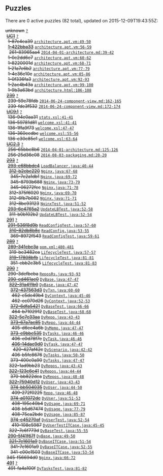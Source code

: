 ## Puzzles

There are 0 active puzzles (82 total), updated on 2015-12-09T19:43:55Z:


<del>unknown</del> [`?`](../master/?)<br/>
&nbsp;[<del>UC1</del>](https://github.com/yegor256/thindeck/issues/1) [`?`](../master/?)<br/>
&nbsp;&nbsp;<del>1-87e4ea39</del> [`architecture.apt.vm:49-50`](../master/src/site/apt/architecture.apt.vm#L49-L50)<br/>
&nbsp;&nbsp;[<del>1-422bba33</del>](https://github.com/yegor256/thindeck/issues/261) [`architecture.apt.vm:56-59`](../master/src/site/apt/architecture.apt.vm#L56-L59)<br/>
&nbsp;&nbsp;&nbsp;<del>261-83965aa4</del> [`2014-04-01-architecture.md:39-42`](../master/src/jekyll/_posts/2014/apr/2014-04-01-architecture.md#L39-L42)<br/>
&nbsp;&nbsp;<del>1-0c2dd6e7</del> [`architecture.apt.vm:60-62`](../master/src/site/apt/architecture.apt.vm#L60-L62)<br/>
&nbsp;&nbsp;<del>1-8220001d</del> [`architecture.apt.vm:68-71`](../master/src/site/apt/architecture.apt.vm#L68-L71)<br/>
&nbsp;&nbsp;<del>1-21a7e6b2</del> [`architecture.apt.vm:77-79`](../master/src/site/apt/architecture.apt.vm#L77-L79)<br/>
&nbsp;&nbsp;<del>1-4e36e10e</del> [`architecture.apt.vm:85-86`](../master/src/site/apt/architecture.apt.vm#L85-L86)<br/>
&nbsp;&nbsp;<del>1-0f336fa3</del> [`architecture.apt.vm:92-93`](../master/src/site/apt/architecture.apt.vm#L92-L93)<br/>
&nbsp;&nbsp;<del>1-2ac4b43a</del> [`architecture.apt.vm:99-100`](../master/src/site/apt/architecture.apt.vm#L99-L100)<br/>
&nbsp;&nbsp;<del>1-9b3a63bd</del> [`architecture.html:106-108`](../master/target/site/architecture.html#L106-L108)<br/>
&nbsp;[<del>239</del>](https://github.com/yegor256/thindeck/issues/239) [`?`](../master/?)<br/>
&nbsp;&nbsp;<del>239-59e78fdb</del> [`2014-06-24-component-view.md:162-165`](../master/src/jekyll/_posts/2014/jun/2014-06-24-component-view.md#L162-L165)<br/>
&nbsp;&nbsp;<del>239-fde3f532</del> [`2014-06-24-component-view.md:172-174`](../master/src/jekyll/_posts/2014/jun/2014-06-24-component-view.md#L172-L174)<br/>
&nbsp;[<del>UC9.1</del>](https://github.com/yegor256/thindeck/issues/136) [`?`](../master/?)<br/>
&nbsp;&nbsp;<del>136-94e0aa31</del> [`stats.xsl:41-41`](../master/thindeck-cockpit/src/main/webapp/xsl/stats.xsl#L41-L41)<br/>
&nbsp;&nbsp;<del>136-59781d81</del> [`welcome.xsl:41-41`](../master/thindeck-cockpit/src/main/webapp/xsl/welcome.xsl#L41-L41)<br/>
&nbsp;&nbsp;<del>136-1ffa9f73</del> [`welcome.xsl:47-47`](../master/thindeck-cockpit/src/main/webapp/xsl/welcome.xsl#L47-L47)<br/>
&nbsp;&nbsp;<del>136-360ecdbc</del> [`welcome.xsl:55-56`](../master/thindeck-cockpit/src/main/webapp/xsl/welcome.xsl#L55-L56)<br/>
&nbsp;&nbsp;<del>136-c30c85e1</del> [`welcome.xsl:63-64`](../master/thindeck-cockpit/src/main/webapp/xsl/welcome.xsl#L63-L64)<br/>
&nbsp;[<del>UC2.3</del>](https://github.com/yegor256/thindeck/issues/256) [`?`](../master/?)<br/>
&nbsp;&nbsp;<del>256-65bbc8b6</del> [`2014-04-01-architecture.md:125-126`](../master/src/jekyll/_posts/2014/apr/2014-04-01-architecture.md#L125-L126)<br/>
&nbsp;&nbsp;<del>256-25d36e08</del> [`2014-08-03-packaging.md:20-20`](../master/src/jekyll/_posts/2014/aug/2014-08-03-packaging.md#L20-L20)<br/>
&nbsp;[<del>293</del>](https://github.com/yegor256/thindeck/issues/293) [`?`](../master/?)<br/>
&nbsp;&nbsp;[<del>293-c68bbdc4</del>](https://github.com/yegor256/thindeck/issues/312) [`LoadBalancer.java:40-44`](../master/src/main/java/com/thindeck/steps/LoadBalancer.java#L40-L44)<br/>
&nbsp;&nbsp;&nbsp;[<del>312-b2cbc220</del>](https://github.com/yegor256/thindeck/issues/345) [`Nginx.java:67-68`](../master/src/main/java/com/thindeck/steps/Nginx.java#L67-L68)<br/>
&nbsp;&nbsp;&nbsp;&nbsp;<del>345-7e2a1db1</del> [`Nginx.java:69-72`](../master/src/main/java/com/thindeck/steps/Nginx.java#L69-L72)<br/>
&nbsp;&nbsp;&nbsp;&nbsp;<del>345-8793b688</del> [`Nginx.java:73-79`](../master/src/main/java/com/thindeck/steps/Nginx.java#L73-L79)<br/>
&nbsp;&nbsp;&nbsp;&nbsp;<del>345-06272fcc</del> [`Nginx.java:71-78`](../master/src/main/java/com/thindeck/steps/Nginx.java#L71-L78)<br/>
&nbsp;&nbsp;&nbsp;<del>312-375f6020</del> [`Nginx.java:69-70`](../master/src/main/java/com/thindeck/steps/Nginx.java#L69-L70)<br/>
&nbsp;&nbsp;&nbsp;<del>312-6fb7b082</del> [`Nginx.java:71-71`](../master/src/main/java/com/thindeck/steps/Nginx.java#L71-L71)<br/>
&nbsp;&nbsp;&nbsp;<del>312-8be93123</del> [`NginxTest.java:51-52`](../master/src/test/java/com/thindeck/steps/NginxTest.java#L51-L52)<br/>
&nbsp;&nbsp;[<del>293-6e4765a2</del>](https://github.com/yegor256/thindeck/issues/311) [`UpdateLBTest.java:52-58`](../master/src/test/java/com/thindeck/steps/UpdateLBTest.java#L52-L58)<br/>
&nbsp;&nbsp;&nbsp;<del>311-b0b102b2</del> [`UpdateLBTest.java:52-54`](../master/src/test/java/com/thindeck/steps/UpdateLBTest.java#L52-L54)<br/>
&nbsp;[<del>291</del>](https://github.com/yegor256/thindeck/issues/291) [`?`](../master/?)<br/>
&nbsp;&nbsp;[<del>291-536f8d9b</del>](https://github.com/yegor256/thindeck/issues/310) [`ReadConfigTest.java:57-60`](../master/src/test/java/com/thindeck/steps/ReadConfigTest.java#L57-L60)<br/>
&nbsp;&nbsp;&nbsp;[<del>310-82db8b8c</del>](https://github.com/yegor256/thindeck/issues/369) [`ReadConfig.java:53-55`](../master/src/main/java/com/thindeck/steps/ReadConfig.java#L53-L55)<br/>
&nbsp;&nbsp;&nbsp;&nbsp;<del>369-8972f543</del> [`ReadConfigTest.java:59-61`](../master/src/test/java/com/thindeck/steps/ReadConfigTest.java#L59-L61)<br/>
&nbsp;[<del>289</del>](https://github.com/yegor256/thindeck/issues/289) [`?`](../master/?)<br/>
&nbsp;&nbsp;[<del>289-341cbc3a</del>](https://github.com/yegor256/thindeck/issues/319) [`pom.xml:480-481`](../master/pom.xml#L480-L481)<br/>
&nbsp;&nbsp;&nbsp;<del>319-be3482ea</del> [`LifecycleTest.java:57-57`](../master/src/test/java/com/thindeck/life/LifecycleTest.java#L57-L57)<br/>
&nbsp;&nbsp;&nbsp;[<del>319-17808bfb</del>](https://github.com/yegor256/thindeck/issues/351) [`LifecycleTest.java:81-81`](../master/src/test/java/com/thindeck/life/LifecycleTest.java#L81-L81)<br/>
&nbsp;&nbsp;&nbsp;&nbsp;<del>351-ebb2c3b5</del> [`LifecycleTest.java:81-83`](../master/src/test/java/com/thindeck/life/LifecycleTest.java#L81-L83)<br/>
&nbsp;[<del>290</del>](https://github.com/yegor256/thindeck/issues/290) [`?`](../master/?)<br/>
&nbsp;&nbsp;<del>290-3defbeba</del> [`ReposRs.java:93-93`](../master/src/main/java/com/thindeck/cockpit/ReposRs.java#L93-L93)<br/>
&nbsp;&nbsp;[<del>290-ed461ae0</del>](https://github.com/yegor256/thindeck/issues/322) [`DyBase.java:47-47`](../master/src/main/java/com/thindeck/dynamo/DyBase.java#L47-L47)<br/>
&nbsp;&nbsp;&nbsp;[<del>322-31a411b0</del>](https://github.com/yegor256/thindeck/issues/372) [`DyBase.java:47-47`](../master/src/main/java/com/thindeck/dynamo/DyBase.java#L47-L47)<br/>
&nbsp;&nbsp;&nbsp;&nbsp;[<del>372-437563d3</del>](https://github.com/yegor256/thindeck/issues/462) [`DyTxn.java:60-60`](../master/src/main/java/com/thindeck/dynamo/DyTxn.java#L60-L60)<br/>
&nbsp;&nbsp;&nbsp;&nbsp;&nbsp;<del>462-c5de49b4</del> [`DyContext.java:45-46`](../master/src/main/java/com/thindeck/dynamo/DyContext.java#L45-L46)<br/>
&nbsp;&nbsp;&nbsp;&nbsp;&nbsp;<del>462-ec070d26</del> [`DyContext.java:52-53`](../master/src/main/java/com/thindeck/dynamo/DyContext.java#L52-L53)<br/>
&nbsp;&nbsp;&nbsp;&nbsp;[<del>372-6dfa5421</del>](https://github.com/yegor256/thindeck/issues/464) [`DyBaseTest.java:66-66`](../master/src/test/java/com/thindeck/dynamo/DyBaseTest.java#L66-L66)<br/>
&nbsp;&nbsp;&nbsp;&nbsp;&nbsp;<del>464-b7102912</del> [`DyBaseTest.java:68-68`](../master/src/test/java/com/thindeck/dynamo/DyBaseTest.java#L68-L68)<br/>
&nbsp;&nbsp;&nbsp;[<del>322-5e7e33aa</del>](https://github.com/yegor256/thindeck/issues/373) [`DyRepo.java:43-43`](../master/src/main/java/com/thindeck/dynamo/DyRepo.java#L43-L43)<br/>
&nbsp;&nbsp;&nbsp;&nbsp;[<del>373-67a7ac85</del>](https://github.com/yegor256/thindeck/issues/405) [`DyRepo.java:44-44`](../master/src/main/java/com/thindeck/dynamo/DyRepo.java#L44-L44)<br/>
&nbsp;&nbsp;&nbsp;&nbsp;&nbsp;<del>405-d6ee4a6b</del> [`DyMemo.java:47-47`](../master/src/main/java/com/thindeck/dynamo/DyMemo.java#L47-L47)<br/>
&nbsp;&nbsp;&nbsp;&nbsp;[<del>373-e9bbc535</del>](https://github.com/yegor256/thindeck/issues/406) [`DyTasks.java:46-46`](../master/src/main/java/com/thindeck/dynamo/DyTasks.java#L46-L46)<br/>
&nbsp;&nbsp;&nbsp;&nbsp;&nbsp;<del>406-e0d78f7e</del> [`DyTask.java:46-46`](../master/src/main/java/com/thindeck/dynamo/DyTask.java#L46-L46)<br/>
&nbsp;&nbsp;&nbsp;&nbsp;&nbsp;[<del>406-14dae9d0</del>](https://github.com/yegor256/thindeck/issues/420) [`DyTask.java:47-47`](../master/src/main/java/com/thindeck/dynamo/DyTask.java#L47-L47)<br/>
&nbsp;&nbsp;&nbsp;&nbsp;&nbsp;&nbsp;<del>420-427af42c</del> [`DyScenario.java:42-42`](../master/src/main/java/com/thindeck/dynamo/DyScenario.java#L42-L42)<br/>
&nbsp;&nbsp;&nbsp;&nbsp;&nbsp;<del>406-b5fe8676</del> [`DyTasks.java:50-50`](../master/src/main/java/com/thindeck/dynamo/DyTasks.java#L50-L50)<br/>
&nbsp;&nbsp;&nbsp;&nbsp;<del>373-400c0a90</del> [`DyTasks.java:47-47`](../master/src/main/java/com/thindeck/dynamo/DyTasks.java#L47-L47)<br/>
&nbsp;&nbsp;&nbsp;<del>322-1ad9bb23</del> [`DyRepos.java:43-43`](../master/src/main/java/com/thindeck/dynamo/DyRepos.java#L43-L43)<br/>
&nbsp;&nbsp;&nbsp;[<del>322-123c6c41</del>](https://github.com/yegor256/thindeck/issues/370) [`DyRepos.java:44-44`](../master/src/main/java/com/thindeck/dynamo/DyRepos.java#L44-L44)<br/>
&nbsp;&nbsp;&nbsp;&nbsp;<del>370-bb822dca</del> [`DyRepos.java:48-48`](../master/src/main/java/com/thindeck/dynamo/DyRepos.java#L48-L48)<br/>
&nbsp;&nbsp;&nbsp;[<del>322-75940d12</del>](https://github.com/yegor256/thindeck/issues/374) [`DyUser.java:43-43`](../master/src/main/java/com/thindeck/dynamo/DyUser.java#L43-L43)<br/>
&nbsp;&nbsp;&nbsp;&nbsp;[<del>374-bb504035</del>](https://github.com/yegor256/thindeck/issues/409) [`DyUser.java:44-50`](../master/src/main/java/com/thindeck/dynamo/DyUser.java#L44-L50)<br/>
&nbsp;&nbsp;&nbsp;&nbsp;&nbsp;<del>409-272f0225</del> [`Repo.java:46-48`](../master/src/main/java/com/thindeck/api/Repo.java#L46-L48)<br/>
&nbsp;&nbsp;&nbsp;&nbsp;[<del>374-a01072dc</del>](https://github.com/yegor256/thindeck/issues/408) [`DyUser.java:51-53`](../master/src/main/java/com/thindeck/dynamo/DyUser.java#L51-L53)<br/>
&nbsp;&nbsp;&nbsp;&nbsp;&nbsp;<del>408-195c40b4</del> [`DyUsage.java:69-71`](../master/src/main/java/com/thindeck/dynamo/DyUsage.java#L69-L71)<br/>
&nbsp;&nbsp;&nbsp;&nbsp;&nbsp;<del>408-b5d67474</del> [`DyUsage.java:77-79`](../master/src/main/java/com/thindeck/dynamo/DyUsage.java#L77-L79)<br/>
&nbsp;&nbsp;&nbsp;&nbsp;&nbsp;<del>408-75ca2bde</del> [`DyUsage.java:85-87`](../master/src/main/java/com/thindeck/dynamo/DyUsage.java#L85-L87)<br/>
&nbsp;&nbsp;&nbsp;&nbsp;[<del>374-c45270af</del>](https://github.com/yegor256/thindeck/issues/410) [`DyUserTest.java:52-54`](../master/src/test/java/com/thindeck/dynamo/DyUserTest.java#L52-L54)<br/>
&nbsp;&nbsp;&nbsp;&nbsp;&nbsp;<del>410-108e5987</del> [`DyUserTestITCase.java:45-45`](../master/src/test/java/com/thindeck/dynamo/DyUserTestITCase.java#L45-L45)<br/>
&nbsp;&nbsp;&nbsp;<del>322-7e6f773d</del> [`DyBaseTest.java:55-55`](../master/src/test/java/com/thindeck/dynamo/DyBaseTest.java#L55-L55)<br/>
&nbsp;&nbsp;[<del>290-5f41f67f</del>](https://github.com/yegor256/thindeck/issues/321) [`DyBase.java:49-50`](../master/src/main/java/com/thindeck/dynamo/DyBase.java#L49-L50)<br/>
&nbsp;&nbsp;&nbsp;[<del>321-7e1601a9</del>](https://github.com/yegor256/thindeck/issues/341) [`DyBaseITCase.java:51-54`](../master/src/test/java/dynamo/DyBaseITCase.java#L51-L54)<br/>
&nbsp;&nbsp;&nbsp;&nbsp;<del>341-7e1601a9</del> [`DyBaseITCase.java:52-55`](../master/src/test/java/dynamo/DyBaseITCase.java#L52-L55)<br/>
&nbsp;&nbsp;&nbsp;&nbsp;<del>341-c00e1503</del> [`DyBaseITCase.java:53-54`](../master/src/test/java/dynamo/DyBaseITCase.java#L53-L54)<br/>
&nbsp;<del>345-f56694d0</del> [`Nginx.java:66-72`](../master/src/main/java/com/thindeck/steps/Nginx.java#L66-L72)<br/>
&nbsp;[<del>491</del>](https://github.com/yegor256/thindeck/issues/491) [`?`](../master/?)<br/>
&nbsp;&nbsp;<del>491-fa4a100f</del> [`DyTasksTest.java:81-82`](../master/src/test/java/com/thindeck/dynamo/DyTasksTest.java#L81-L82)<br/>
